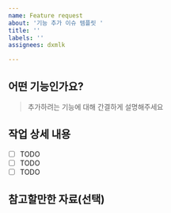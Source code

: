 ```yaml
---
name: Feature request
about: '기능 추가 이슈 템플릿 '
title: ''
labels: ''
assignees: dxmlk

---
```


## 어떤 기능인가요?

> 추가하려는 기능에 대해 간결하게 설명해주세요

## 작업 상세 내용

- [ ] TODO
- [ ] TODO
- [ ] TODO

## 참고할만한 자료(선택)
